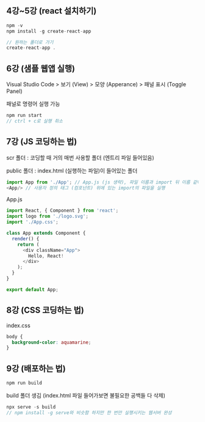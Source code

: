## 4강~5강 (react 설치하기)

```javascript
npm -v
npm install -g create-react-app

// 원하는 폴더로 가기
create-react-app .
```

## 6강 (샘플 웹앱 실행)

Visual Studio Code > 보기 (View) > 모양 (Apperance) > 패널 표시 (Toggle Panel)

패널로 명령어 실행 가능

```javascript
npm run start
// ctrl + c로 실행 취소
```

## 7강 (JS 코딩하는 법)

scr 폴더 : 코딩할 때 거의 매번 사용할 폴더 (엔트리 파일 들어있음)

public 폴더 : index.html (실행하는 파일)이 들어있는 폴더

```javascript
import App from './App'; // App.js (js 생략), 파일 이름과 import 뒤 이름 같아야 함
<App/> // 사용자 정의 태그 (컴포넌트) 위에 있는 import의 파일을 실행
```

App.js

```javascript
import React, { Component } from 'react';
import logo from './logo.svg';
import './App.css';

class App extends Component {
  render() {
    return (
      <div className="App">
        Hello, React!
      </div>
    );
  }
}

export default App;
```

## 8강 (CSS 코딩하는 법)

index.css

```css
body {
  background-color: aquamarine;
}
```

## 9강 (배포하는 법)

```javascript
npm run build
```

build 폴더 생김 (index.html 파일 들어가보면 불필요한 공백들 다 삭제)

```javascript
npx serve -s build
// npm install -g serve와 비슷함 하지만 한 번만 실행시키는 웹서버 완성
```

